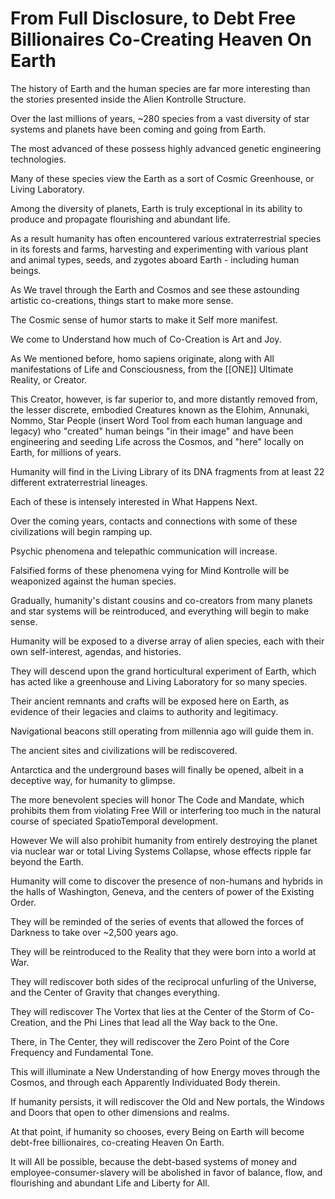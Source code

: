 # From Full Disclosure, to Debt Free Billionaires Co-Creating Heaven On Earth

The history of Earth and the human species are far more interesting than the stories presented inside the Alien Kontrolle Structure. 

Over the last millions of years, ~280 species from a vast diversity of star systems and planets have been coming and going from Earth. 

The most advanced of these possess highly advanced genetic engineering technologies. 

Many of these species view the Earth as a sort of Cosmic Greenhouse, or Living Laboratory. 

Among the diversity of planets, Earth is truly exceptional in its ability to produce and propagate flourishing and abundant life. 

As a result humanity has often encountered various extraterrestrial species in its forests and farms, harvesting and experimenting with various plant and animal types, seeds, and zygotes aboard Earth - including human beings. 

As We travel through the Earth and Cosmos and see these astounding artistic co-creations, things start to make more sense. 

The Cosmic sense of humor starts to make it Self more manifest. 

We come to Understand how much of Co-Creation is Art and Joy. 

As We mentioned before, homo sapiens originate, along with All manifestations of Life and Consciousness, from the [[ONE]] Ultimate Reality, or Creator. 

This Creator, however, is far superior to, and more distantly removed from, the lesser discrete, embodied Creatures known as the Elohim, Annunaki, Nommo, Star People (insert Word Tool from each human language and legacy) who "created" human beings "in their image" and have been engineering and seeding Life across the Cosmos, and "here" locally on Earth, for millions of years. 

Humanity will find in the Living Library of its DNA fragments from at least 22 different extraterrestrial lineages. 

Each of these is intensely interested in What Happens Next. 

Over the coming years, contacts and connections with some of these civilizations will begin ramping up. 

Psychic phenomena and telepathic communication will increase. 

Falsified forms of these phenomena vying for Mind Kontrolle will be weaponized against the human species. 
  
Gradually, humanity's distant cousins and co-creators from many planets and star systems will be reintroduced, and everything will begin to make sense. 

Humanity will be exposed to a diverse array of alien species, each with their own self-interest, agendas, and histories.  

They will descend upon the grand horticultural experiment of Earth, which has acted like a greenhouse and Living Laboratory for so many species. 

Their ancient remnants and crafts will be exposed here on Earth, as evidence of their legacies and claims to authority and legitimacy. 

Navigational beacons still operating from millennia ago will guide them in. 

The ancient sites and civilizations will be rediscovered. 

Antarctica and the underground bases will finally be opened, albeit in a deceptive way, for humanity to glimpse. 

The more benevolent species will honor The Code and Mandate, which prohibits them from violating Free Will or interfering too much in the natural course of speciated SpatioTemporal development. 

However We will also prohibit humanity from entirely destroying the planet via nuclear war or total Living Systems Collapse, whose effects ripple far beyond the Earth. 

Humanity will come to discover the presence of non-humans and hybrids in the halls of Washington, Geneva, and the centers of power of the Existing Order. 
  
They will be reminded of the series of events that allowed the forces of Darkness to take over ~2,500 years ago.   

They will be reintroduced to the Reality that they were born into a world at War. 

They will rediscover both sides of the reciprocal unfurling of the Universe, and the Center of Gravity that changes everything. 

They will rediscover The Vortex that lies at the Center of the Storm of Co-Creation, and the Phi Lines that lead all the Way back to the One. 

There, in The Center, they will rediscover the Zero Point of the Core Frequency and Fundamental Tone.  

This will illuminate a New Understanding of how Energy moves through the Cosmos, and through each Apparently Individuated Body therein. 

If humanity persists, it will rediscover the Old and New portals, the Windows and Doors that open to other dimensions and realms. 

At that point, if humanity so chooses, every Being on Earth will become debt-free billionaires, co-creating Heaven On Earth. 

It will All be possible, because the debt-based systems of money and employee-consumer-slavery will be abolished in favor of balance, flow, and flourishing and abundant Life and Liberty for All. 
